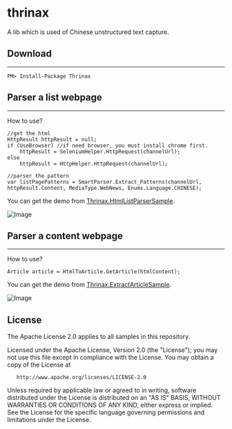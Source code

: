 # thrinax

A lib which is used of Chinese unstructured text capture.

## Download
-------

    PM> Install-Package Thrinax

## Parser a list webpage
-------

How to use?

    //get the html
    HttpResult httpResult = null;
    if (UseBrowser) //if need browser, you must install chrome first.
        httpResult = SeleniumHelper.HttpRequest(channelUrl);
    else
        httpResult = HttpHelper.HttpRequest(channelUrl);

    //parser the pattern
    var listPagePatterns = SmartParser.Extract_Patterns(channelUrl, httpResult.Content, MediaType.WebNews, Enums.Language.CHINESE);


You can get the demo from [Thrinax.HtmlListParserSample](https://github.com/ziyunhx/thrinax/tree/master/samples/Thrinax.HtmlListParserSample).

 ![Image](https://www.tnidea.com/media/image/thrinax-2-01.png)

 ## Parser a content webpage
 -------

How to use?

    Article article = HtmlToArticle.GetArticle(htmlContent);

You can get the demo from [Thrinax.ExtractArticleSample](https://github.com/ziyunhx/thrinax/tree/master/samples/Thrinax.ExtractArticleSample).

![Image](https://www.tnidea.com/media/image/thrinax-1-01.png)

License
-------

The Apache License 2.0 applies to all samples in this repository.

   Licensed under the Apache License, Version 2.0 (the "License");
   you may not use this file except in compliance with the License.
   You may obtain a copy of the License at

       http://www.apache.org/licenses/LICENSE-2.0

   Unless required by applicable law or agreed to in writing, software
   distributed under the License is distributed on an "AS IS" BASIS,
   WITHOUT WARRANTIES OR CONDITIONS OF ANY KIND, either express or implied.
   See the License for the specific language governing permissions and
   limitations under the License.
